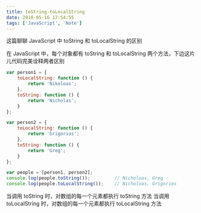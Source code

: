 ```yaml
---
title: toString-toLocalString
date: 2018-05-16 17:54:55
tags: ['JavaScript', 'Note']
---
```


这篇聊聊 JavaScript 中 toString 和 toLocalString 的区别

在 JavaScript 中，每个对象都有 toString 和 toLocalString 两个方法，下边这片儿代码完美诠释两者区别

```js
var person1 = {
    toLocalString: function () {
        return 'Nikoloas';
    },
    toString: function () {
        return 'Nicholas';
    }
};

var person2 = {
    toLocalString: function () {
        return 'Grigorios';
    },
    toString: function () {
        return 'Greg';
    }
};

var people = [person1, person2];
console.log(people.toString());         // Nicholoas, Greg
console.log(people.toLocalString());    // Nicholoas, Grigorios
```

当调用 toString 时，对数组的每一个元素都执行 toString 方法
当调用 toLocalString 时，对数组的每一个元素都执行 toLocalString 方法
